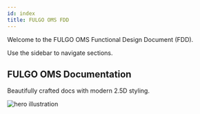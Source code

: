 ```yaml
---
id: index
title: FULGO OMS FDD
---
```


Welcome to the FULGO OMS Functional Design Document (FDD).

Use the sidebar to navigate sections.

## FULGO OMS Documentation

Beautifully crafted docs with modern 2.5D styling.

![hero illustration](/img/hero-illustration.svg)
